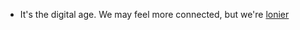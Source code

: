 - It's the digital age. We may feel more connected, but we're [lonier](https://en.wikipedia.org/wiki/Kho_Gaye_Hum_Kahan)
